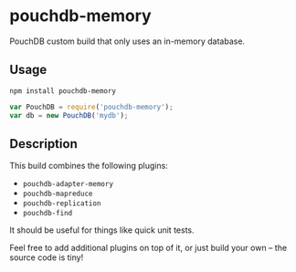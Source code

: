 pouchdb-memory
=======

PouchDB custom build that only uses an in-memory database.

Usage
---

    npm install pouchdb-memory

```js
var PouchDB = require('pouchdb-memory');
var db = new PouchDB('mydb');
```

Description
----

This build combines the following plugins:

- `pouchdb-adapter-memory`
- `pouchdb-mapreduce`
- `pouchdb-replication`
- `pouchdb-find`

It should be useful for things like quick unit tests.

Feel free to add additional plugins on top of it, or just build your own – the source code is tiny!
